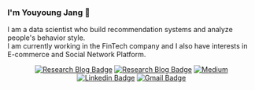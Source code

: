 ### I'm Youyoung Jang 👻
I am a data scientist who build recommendation systems and analyze people's behavior style.  
I am currently working in the FinTech company and I also have interests in E-commerce and Social Network Platform.  

<div align=center>

[![Research Blog Badge](http://img.shields.io/badge/-Personal%20Blog-193475?style=for-the-badge&logo=Bloglovin&link=https://youyoungjang.github.io/)](https://youyoungjang.github.io/) 
[![Research Blog Badge](http://img.shields.io/badge/-Research%20Blog-ff69b4?style=for-the-badge&logo=Bloglovin&link=https://greeksharifa.github.io/blog/categories/)](https://greeksharifa.github.io/blog/categories/) 
[![Medium](http://img.shields.io/badge/-Medium-black?style=for-the-badge&logo=Medium&link=https://youyoung-jang.medium.com/)](https://youyoung-jang.medium.com/) 
[![Linkedin Badge](https://img.shields.io/badge/-LinkedIn-blue?style=for-the-badge&logo=Linkedin&logoColor=white&link=https://www.linkedin.com/in/youyoungjang/)](https://www.linkedin.com/in/youyoungjang/) 
[![Gmail Badge](https://img.shields.io/badge/-Gmail-d14836?style=for-the-badge&logo=Gmail&logoColor=white&link=mailto:pushkin522@gmail.com)](mailto:pushkin522@gmail.com) 
  
</div>
